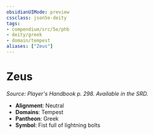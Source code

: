 ```yaml
---
obsidianUIMode: preview
cssclass: json5e-deity
tags:
- compendium/src/5e/phb
- deity/greek
- domain/tempest
aliases: ["Zeus"]
---
```

# Zeus
*Source: Player's Handbook p. 298. Available in the SRD.* 

- **Alignment**: Neutral
- **Domains**: Tempest
- **Pantheon**: Greek
- **Symbol**: Fist full of lightning bolts